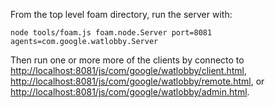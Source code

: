 From the top level foam directory, run the server with:

    node tools/foam.js foam.node.Server port=8081 agents=com.google.watlobby.Server

Then run one or more more of the clients by connecto to [http://localhost:8081/js/com/google/watlobby/client.html](http://localhost:8081/js/com/google/watlobby/client.html), [http://localhost:8081/js/com/google/watlobby/remote.html](http://localhost:8081/js/com/google/watlobby/remote.html), or [http://localhost:8081/js/com/google/watlobby/admin.html](http://localhost:8081/js/com/google/watlobby/admin.html).
